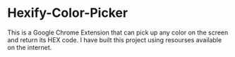 # Hexify-Color-Picker
This is a Google Chrome Extension that can pick up any color on the screen and return its HEX code. I have built this project using resourses available on the internet.
